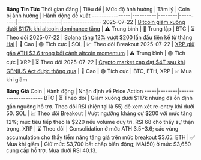 **Bảng Tin Tức**
Thời gian đăng | Tiêu đề | Mức độ ảnh hưởng | Tâm lý | Coin bị ảnh hưởng | Hành động đề xuất
----------------|----------|--------|----------|------------------|----------------
2025-07-22 | [Bitcoin giảm xuống dưới $117k khi altcoin dominance tăng](https://cryptonews.com/news/live-crypto-news-today-latest-updates-for-july-22-2025/) | ⚠️ Trung bình | 🔵 Trung lập | BTC | ⏳ Theo dõi
2025-07-22 | [Solana tăng 12% vượt $200 lần đầu tiên kể từ tháng Hai](https://cryptonews.com/news/live-crypto-news-today-latest-updates-for-july-22-2025/) | 🚨 Cao | 🟢 Tích cực | SOL | 📈 Theo dõi Breakout
2025-07-22 | [XRP giữ gần ATH $3.6 trong bối cảnh altcoin momentum](https://cryptonews.com/news/live-crypto-news-today-latest-updates-for-july-22-2025/) | ⚠️ Trung bình | 🟢 Tích cực | XRP | ⏳ Theo dõi
2025-07-22 | [Crypto market cap đạt $4T sau khi GENIUS Act được thông qua](https://calebandbrown.com/blog/weekly-rollup-july-22-2025/) | 🚨 Cao | 🟢 Tích cực | BTC, ETH, XRP | ✅ Mua khi giảm

**Bảng Giá**
Coin | Hành động | Nhận định về Price Action
-----|--------|---------------------
BTC | ⏳ Theo dõi | Giảm xuống dưới $117k nhưng đã ổn định gần ngưỡng hỗ trợ. Theo dõi RSI (hiện tại là 55) để xem xét re-entry khi dưới 50.
SOL | 📈 Theo dõi Breakout | Vượt ngưỡng kháng cự $200 với mức tăng 12%; mục tiêu tiếp theo là $220 nếu volume duy trì. RSI 68 cho thấy sự thận trọng.
XRP | ⏳ Theo dõi | Consolidation ở mức ATH $3.5-$3.6; các vùng accumulation cho thấy tiềm năng tăng giá trên mức breakout $3.65.
ETH | ✅ Mua khi giảm | Giữ mức $3,700 bất chấp biến động; MA(50) ở mức $3,650 cung cấp hỗ trợ. Mua dưới RSI 40.13.